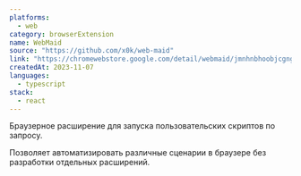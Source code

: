 ```yaml
---
platforms:
  - web
category: browserExtension
name: WebMaid
source: "https://github.com/x0k/web-maid"
link: "https://chromewebstore.google.com/detail/webmaid/jmnhnbhoobjcgngjpdhdkcgbpcicaoic"
createdAt: 2023-11-07
languages:
  - typescript
stack:
  - react
---
```

Браузерное расширение для запуска пользовательских скриптов по запросу.

Позволяет автоматизировать различные сценарии в браузере без разработки отдельных расширений.
